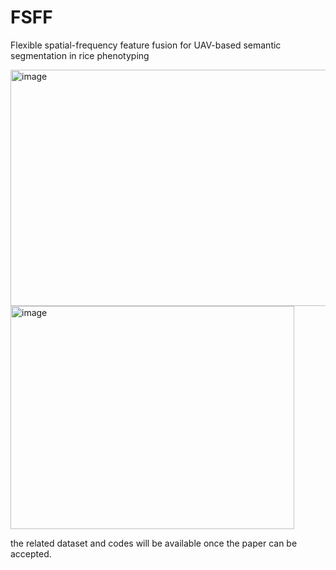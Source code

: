 # FSFF
Flexible spatial-frequency feature fusion for UAV-based semantic segmentation in rice phenotyping


<img width="522" height="378" alt="image" src="https://github.com/user-attachments/assets/759aadc8-adb3-408f-bead-0b7fbfbd2816" />


<img width="454" height="357" alt="image" src="https://github.com/user-attachments/assets/eca2f349-27bf-42cd-bae6-10759c8f65f9" />



the related dataset and codes will be available once the paper can be accepted.
